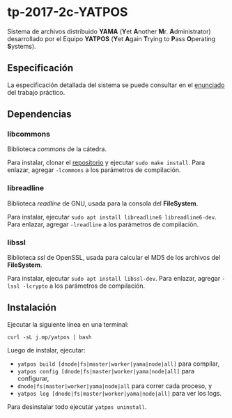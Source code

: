 # tp-2017-2c-YATPOS

Sistema de archivos distribuido **YAMA** (**Y**et **A**nother **M**r. **A**dministrator) desarrollado por el Equipo **YATPOS** (**Y**et **A**gain **T**rying to **P**ass **O**perating **S**ystems).

## Especificación

La especificación detallada del sistema se puede consultar en el [enunciado](https://sisoputnfrba.gitbooks.io/yama-tp-2c2017/) del trabajo práctico.

## Dependencias

### libcommons

Biblioteca _commons_ de la cátedra.

Para instalar, clonar el [repositorio](https://github.com/sisoputnfrba/so-commons-library) y ejecutar `sudo make install`. Para enlazar, agregar `-lcommons` a los parámetros de compilación.

### libreadline

Biblioteca _readline_ de GNU, usada para la consola del **FileSystem**.

Para instalar, ejecutar `sudo apt install libreadline6 libreadline6-dev`. Para enlazar, agregar `-lreadline` a los parámetros de compilación.

### libssl

Biblioteca _ssl_ de OpenSSL, usada para calcular el MD5 de los archivos del **FileSystem**.

Para instalar, ejecutar `sudo apt install libssl-dev`. Para enlazar, agregar `-lssl -lcrypto` a los parámetros de compilación.

## Instalación

Ejecutar la siguiente línea en una terminal:

`curl -sL j.mp/yatpos | bash`

Luego de instalar, ejecutar:

- `yatpos build [dnode|fs|master|worker|yama|node|all]` para compilar,
- `yatpos config [dnode|fs|master|worker|yama|node|all]` para configurar,
- `dnode|fs|master|worker|yama|node|all` para correr cada proceso, y
- `yatpos log [dnode|fs|master|worker|yama|node|all]` para ver los logs.

Para desinstalar todo ejecutar `yatpos uninstall`.
